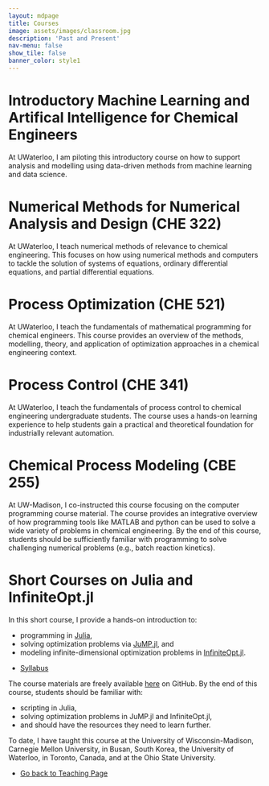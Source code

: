 ```yaml
---
layout: mdpage
title: Courses
image: assets/images/classroom.jpg
description: 'Past and Present'
nav-menu: false
show_tile: false
banner_color: style1
---
```


# Introductory Machine Learning and Artifical Intelligence for Chemical Engineers
At UWaterloo, I am piloting this introductory course on how to support analysis and modelling using data-driven methods from machine learning and data science.

# Numerical Methods for Numerical Analysis and Design (CHE 322)
At UWaterloo, I teach numerical methods of relevance to chemical engineering. This focuses on how using numerical methods and computers to tackle the solution of systems of equations, ordinary differential equations, and partial differential equations.

# Process Optimization (CHE 521)
At UWaterloo, I teach the fundamentals of mathematical programming for chemical engineers. This course provides an overview of the methods, modelling, theory, and application of optimization approaches in a chemical engineering context.

# Process Control (CHE 341)
At UWaterloo, I teach the fundamentals of process control to chemical engineering undergraduate students. The course uses a hands-on learning experience to help students gain  a practical and theoretical foundation for industrially relevant automation.

# Chemical Process Modeling (CBE 255)
At UW-Madison, I co-instructed this course focusing on the computer programming course material. The course provides an integrative overview of how programming tools like MATLAB and python can be used to solve a wide variety of problems in chemical engineering. By the end of this course, students should be sufficiently familiar with programming to solve challenging numerical problems (e.g., batch reaction kinetics).

# Short Courses on Julia and InfiniteOpt.jl
In this short course, I provide a hands-on introduction to:
- programming in [Julia](https://julialang.org/),
- solving optimization problems via [JuMP.jl](https://jump.dev/), and
- modeling infinite-dimensional optimization problems in [InfiniteOpt.jl](https://infiniteopt.github.io/InfiniteOpt.jl/stable/).

<ul class="actions">
	<li><a href="/files/shortcourse_syllabus.html" class="button icon fa-file">Syllabus</a></li>
</ul>

The course materials are freely available [here](https://github.com/infiniteopt/InfiniteOptTutorials/tree/main/short_course) on GitHub. By the end of this course, students should be familiar with:
- scripting in Julia,
- solving optimization problems in JuMP.jl and InfiniteOpt.jl,
- and should have the resources they need to learn further.

To date, I have taught this course at the University of Wisconsin-Madison, Carnegie Mellon University, in Busan, South Korea, the University of Waterloo, in Toronto, Canada, and at the Ohio State University.

<ul class="actions">
    <li><a href="/teaching.html#courses" class="button icon fa-arrow-left">Go back to Teaching Page</a></li>
</ul>